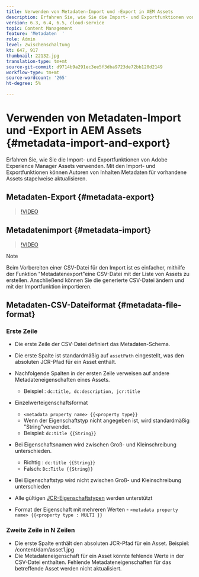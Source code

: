```yaml
---
title: Verwenden von Metadaten-Import und -Export in AEM Assets
description: Erfahren Sie, wie Sie die Import- und Exportfunktionen von Adobe Experience Manager Assets verwenden. Mit den Import- und Exportfunktionen können Autoren von Inhalten Metadaten für vorhandene Assets stapelweise aktualisieren.
version: 6.3, 6.4, 6.5, cloud-service
topic: Content Management
feature: 'Metadaten  '
role: Admin
level: Zwischenschaltung
kt: 647, 917
thumbnail: 22132.jpg
translation-type: tm+mt
source-git-commit: d9714b9a291ec3ee5f3dba9723de72bb120d2149
workflow-type: tm+mt
source-wordcount: '265'
ht-degree: 5%

---
```



# Verwenden von Metadaten-Import und -Export in AEM Assets {#metadata-import-and-export}

Erfahren Sie, wie Sie die Import- und Exportfunktionen von Adobe Experience Manager Assets verwenden. Mit den Import- und Exportfunktionen können Autoren von Inhalten Metadaten für vorhandene Assets stapelweise aktualisieren.

## Metadaten-Export {#metadata-export}

>[!VIDEO](https://video.tv.adobe.com/v/22132/?quality=12&learn=on)

## Metadatenimport {#metadata-import}

>[!VIDEO](https://video.tv.adobe.com/v/21374/?quality=12&learn=on)

>[!NOTE]
>
> Beim Vorbereiten einer CSV-Datei für den Import ist es einfacher, mithilfe der Funktion &quot;Metadatenexport&quot;eine CSV-Datei mit der Liste von Assets zu erstellen. Anschließend können Sie die generierte CSV-Datei ändern und mit der Importfunktion importieren.

## Metadaten-CSV-Dateiformat {#metadata-file-format}

### Erste Zeile

* Die erste Zeile der CSV-Datei definiert das Metadaten-Schema.
* Die erste Spalte ist standardmäßig auf `assetPath` eingestellt, was den absoluten JCR-Pfad für ein Asset enthält.

* Nachfolgende Spalten in der ersten Zeile verweisen auf andere Metadateneigenschaften eines Assets.
   * Beispiel : `dc:title, dc:description, jcr:title`

* Einzelwerteigenschaftsformat

   * `<metadata property name> {{<property type}}`
   * Wenn der Eigenschaftstyp nicht angegeben ist, wird standardmäßig &quot;String&quot;verwendet.
   * Beispiel: `dc:title {{String}}`

* Bei Eigenschaftsnamen wird zwischen Groß- und Kleinschreibung unterschieden.
   * Richtig : `dc:title {{String}}`
   * Falsch: `Dc:Title {{String}}`

* Bei Eigenschaftstyp wird nicht zwischen Groß- und Kleinschreibung unterschieden
* Alle gültigen [JCR-Eigenschaftstypen](https://docs.adobe.com/docs/en/spec/jsr170/javadocs/jcr-2.0/javax/jcr/PropertyType.html) werden unterstützt

* Format der Eigenschaft mit mehreren Werten - `<metadata property name> {{<property type : MULTI }}`

### Zweite Zeile in N Zeilen

* Die erste Spalte enthält den absoluten JCR-Pfad für ein Asset. Beispiel: /content/dam/asset1.jpg
* Die Metadateneigenschaft für ein Asset könnte fehlende Werte in der CSV-Datei enthalten. Fehlende Metadateneigenschaften für das betreffende Asset werden nicht aktualisiert.
